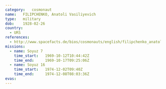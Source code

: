 ```yaml
---
category:	cosmonaut
name:	FILIPCHENKO, Anatoli Vasiliyevich
type:	military
dob:	1928-02-26
country:
  - URS
references:
  - http://www.spacefacts.de/bios/cosmonauts/english/filipchenko_anatoli.htm
missions:
  - name: Soyuz 7
    time_start:   1969-10-12T10:44:42Z
    time_end:     1969-10-17T09:25:06Z
  - name: Soyuz 16
    time_start:   1974-12-02T09:40Z
    time_end:     1974-12-08T08:03:36Z
evas:
---
```

